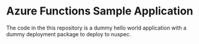 # Azure Functions Sample Application 

The code in the this repository is a dummy hello world application with a dummy deployment package to deploy to nuspec. 
